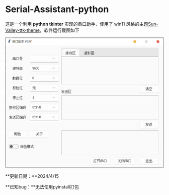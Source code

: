 # Serial-Assistant-python

这是一个利用 **python tkinter** 实现的串口助手，使用了 win11 风格的主题[Sun-Valley-ttk-theme](https://github.com/rdbende/Sun-Valley-ttk-theme)，软件运行截图如下

![软件界面](./img/screenshot.png)

**更新日期：**2024/4/15

**已知bug：**无法使用pyinstall打包